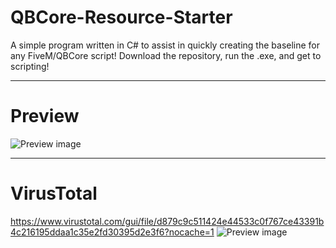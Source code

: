 # QBCore-Resource-Starter
A simple program written in C# to assist in quickly creating the baseline for any FiveM/QBCore script! Download the repository, run the .exe, and get to scripting!

---

# Preview
![Preview image](https://i.imgur.com/gvOcNBU.png)

---

# VirusTotal
https://www.virustotal.com/gui/file/d879c9c511424e44533c0f767ce43391b4c216195ddaa1c35e2fd30395d2e3f6?nocache=1
![Preview image](https://i.imgur.com/w7cOe0u.png)